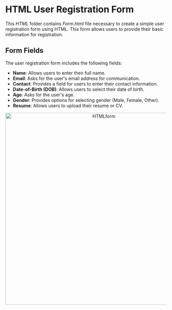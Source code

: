 
# HTML User Registration Form

This *HTML* folder contains *Form.html* file necessary to create a simple user registration form using HTML. This form allows users to provide their basic information for registration. 

## Form Fields

The user registration form includes the following fields:

- **Name**: Allows users to enter their full name.
- **Email**: Asks for the user's email address for communication.
- **Contact**: Provides a field for users to enter their contact information.
- **Date-of-Birth (DOB)**: Allows users to select their date of birth.
- **Age**: Asks for the user's age.
- **Gender**: Provides options for selecting gender (Male, Female, Other).
- **Resume**: Allows users to upload their resume or CV.

<p align="center">
<img width="600" alt="HTMLform" src="https://github.com/niveditakaur/Triweb-Learning/assets/120108968/b8c02f5d-2c5e-4e38-b5a3-5ed91858c837">
</p>